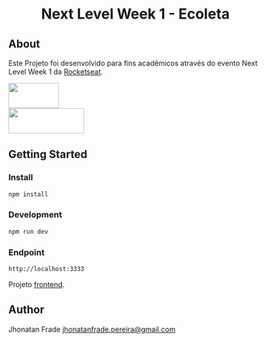 <p align="center">
  <h1 align="center">
    Next Level Week 1 - Ecoleta
  </h1>
</p>

## About
Este Projeto foi desenvolvido para fins acadêmicos através do evento Next Level Week 1 da [Rocketseat](https://rocketseat.com.br/).

<div>
  <a href="https://expressjs.com/pt-br/"><img src="https://miro.medium.com/max/365/1*Jr3NFSKTfQWRUyjblBSKeg.png" height="50px" width="100px"></a>
</div>
<div>
  <a href="https://www.sqlite.org/index.html"><img src="https://upload.wikimedia.org/wikipedia/commons/3/38/SQLite370.svg" height="50px" width="150px"></a>
</div>

## Getting Started

### Install
```sh
npm install
```

### Development
```sh
npm run dev
```

### Endpoint
```sh
http://localhost:3333
```

Projeto [frontend](https://github.com/Jhonatan-Pereira/react_next_level_week_1_ecoleta).

## Author

Jhonatan Frade <jhonatanfrade.pereira@gmail.com>